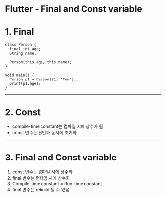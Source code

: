Flutter - Final and Const variable
========

# 1. Final
```
class Person {
  final int age;
  String name;
  
  Person(this.age, this.name);
}

void main() {
  Person p1 = Person(21, 'Tom');
  print(p1.age);
}
```

***
# 2. Const
- compile-time constant는 컴파일 시에 상수가 됨
- const 변수는 선언과 동시에 초기화

***
# 3. Final and Const variable
1. const 변수는 컴파일 시에 상수화
2. final 변수는 런타임 시에 상수화
3. Compile-time constant = Run-time constant
4. final 변수는 rebuild 될 수 있음